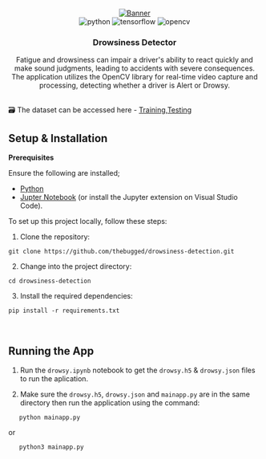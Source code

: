 <div align="center">
  <br />
    <a href="">
      <img src="https://github.com/thebugged/drowsiness-detection/assets/74977495/c1b9b4e9-718d-4bda-804e-f984b9792da5" alt="Banner">
    </a>
  <br />

  <div>
    <img src="https://img.shields.io/badge/-Python-black?style=for-the-badge&logoColor=white&logo=python&color=3776AB" alt="python" />
   <img src="https://img.shields.io/badge/-TensorFlow-black?style=for-the-badge&logoColor=white&logo=tensorflow&color=FF6F00" alt="tensorflow" />
   <img src="https://img.shields.io/badge/-OpenCV-black?style=for-the-badge&logoColor=white&logo=opencv&color=5C3EE8" alt="opencv" />
</div>


  <h3 align="center">Drowsiness Detector </h3>

   <div align="center">
Fatigue and drowsiness can impair a driver's ability to react quickly and make sound judgments, leading to accidents with severe consequences. The application utilizes the OpenCV library for real-time video capture and processing, detecting whether a driver is Alert or Drowsy.
    </div>
</div>
<br/>

🗃️ The dataset can be accessed here - [Training](https://www.kaggle.com/datasets/dheerajperumandla/drowsiness-dataset),[Testing](https://www.kaggle.com/datasets/adinishad/prediction-images)


## Setup & Installation
**Prerequisites**

Ensure the following are installed;
- [Python](https://www.python.org/downloads/)
- [Jupter Notebook](https://jupyter.org/install) (or install the Jupyter extension on Visual Studio Code).

To set up this project locally, follow these steps:

1. Clone the repository:
```shell
git clone https://github.com/thebugged/drowsiness-detection.git
```

2. Change into the project directory: 
```shell
cd drowsiness-detection
```

3. Install the required dependencies: 
```shell
pip install -r requirements.txt
```
<br/>

## Running the App
1. Run the `drowsy.ipynb` notebook to get the `drowsy.h5` & `drowsy.json` files to run the aplication.

2. Make sure the `drowsy.h5`, `drowsy.json` and `mainapp.py` are in the same directory then run the application using the command: 
```shell
   python mainapp.py
```
or
```shell
   python3 mainapp.py
```


